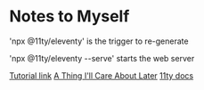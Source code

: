 # Notes to Myself

'npx @11ty/eleventy' is the trigger to re-generate

'npx @11ty/eleventy --serve' starts the web server

[Tutorial link](https://keepinguptodate.com/pages/2019/06/creating-blog-with-eleventy/)
[A Thing I'll Care About Later](https://www.rockyourcode.com/how-to-deploy-eleventy-to-github-pages-with-github-actions/)
[11ty docs](https://www.11ty.dev/docs/tutorials/)
